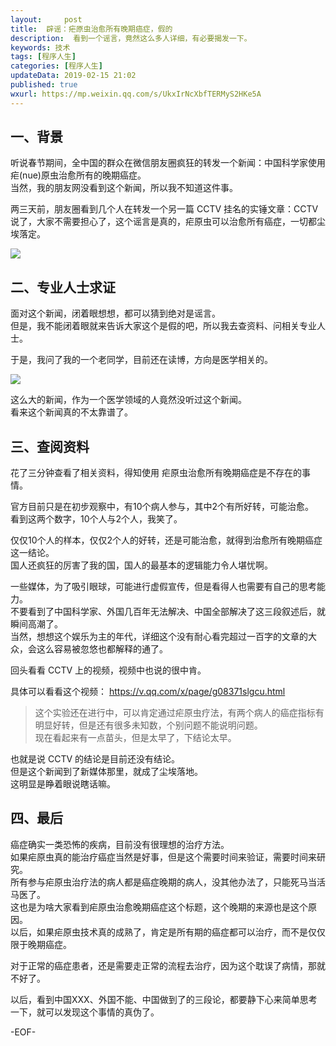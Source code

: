 ```yaml
---   
layout:     post  
title:  辟谣：疟原虫治愈所有晚期癌症，假的
description:  看到一个谣言，竟然这么多人详细，有必要揭发一下。  
keywords: 技术  
tags: [程序人生]    
categories: [程序人生]  
updateData: 2019-02-15 21:02 
published: true 
wxurl: https://mp.weixin.qq.com/s/UkxIrNcXbfTERMyS2HKe5A  
---  
```



## 一、背景  


听说春节期间，全中国的群众在微信朋友圈疯狂的转发一个新闻：中国科学家使用疟(nue)原虫治愈所有的晚期癌症。  
当然，我的朋友网没看到这个新闻，所以我不知道这件事。  


两三天前，朋友圈看到几个人在转发一个另一篇 CCTV 挂名的实锤文章：CCTV 说了，大家不需要担心了，这个谣言是真的，疟原虫可以治愈所有癌症，一切都尘埃落定。  


![](https://res2019.tiankonguse.com/images/2019/02/20190215211401.jpg)  


## 二、专业人士求证  


面对这个新闻，闭着眼想想，都可以猜到绝对是谣言。  
但是，我不能闭着眼就来告诉大家这个是假的吧，所以我去查资料、问相关专业人士。  


于是，我问了我的一个老同学，目前还在读博，方向是医学相关的。    


![](https://res2019.tiankonguse.com/images/2019/02/20190215211825.jpg)  


这么大的新闻，作为一个医学领域的人竟然没听过这个新闻。  
看来这个新闻真的不太靠谱了。  


## 三、查阅资料  


花了三分钟查看了相关资料，得知使用 疟原虫治愈所有晚期癌症是不存在的事情。  


官方目前只是在初步观察中，有10个病人参与，其中2个有所好转，可能治愈。  
看到这两个数字，10个人与2个人，我笑了。  


仅仅10个人的样本，仅仅2个人的好转，还是可能治愈，就得到治愈所有晚期癌症这一结论。  
国人还疯狂的厉害了我的国，国人的最基本的逻辑能力令人堪忧啊。  


一些媒体，为了吸引眼球，可能进行虚假宣传，但是看得人也需要有自己的思考能力。  
不要看到了中国科学家、外国几百年无法解决、中国全部解决了这三段叙述后，就瞬间高潮了。  
当然，想想这个娱乐为主的年代，详细这个没有耐心看完超过一百字的文章的大众，会这么容易被忽悠也都解释的通了。  


回头看看 CCTV 上的视频，视频中也说的很中肯。  

具体可以看看这个视频：  https://v.qq.com/x/page/g08371slgcu.html  


> 这个实验还在进行中，可以肯定通过疟原虫疗法，有两个病人的癌症指标有明显好转，但是还有很多未知数，个别问题不能说明问题。  
> 现在看起来有一点苗头，但是太早了，下结论太早。  


也就是说 CCTV 的结论是目前还没有结论。  
但是这个新闻到了新媒体那里，就成了尘埃落地。  
这明显是睁着眼说瞎话嘛。  


## 四、最后  


癌症确实一类恐怖的疾病，目前没有很理想的治疗方法。  
如果疟原虫真的能治疗癌症当然是好事，但是这个需要时间来验证，需要时间来研究。  
所有参与疟原虫治疗法的病人都是癌症晚期的病人，没其他办法了，只能死马当活马医了。  
这也是为啥大家看到疟原虫治愈晚期癌症这个标题，这个晚期的来源也是这个原因。  
以后，如果疟原虫技术真的成熟了，肯定是所有期的癌症都可以治疗，而不是仅仅限于晚期癌症。  


对于正常的癌症患者，还是需要走正常的流程去治疗，因为这个耽误了病情，那就不好了。  


以后，看到中国XXX、外国不能、中国做到了的三段论，都要静下心来简单思考一下，就可以发现这个事情的真伪了。  


-EOF-  


  
